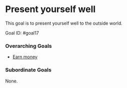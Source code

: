 # Present yourself well

This goal is to present yourself well to the outside world.

Goal ID: #goal17

### Overarching Goals
- [Earn money](earn-money.md)

### Subordinate Goals
None.
